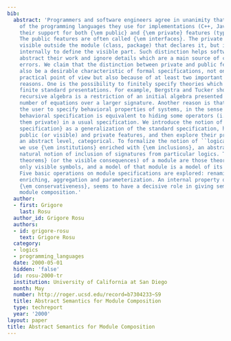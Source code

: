 ```yaml
---
bib:
  abstract: 'Programmers and software engineers agree in unanimity that a useful characteristic
    of the programming languages they use for implementations (C++, Java, etc.) is
    their support for both {\em public} and {\em private} features (types, functions).
    The public features are often called {\em interfaces}. The private part is not
    visible outside the module (class, package) that declares it, but it can be used
    internally to define the visible part. Such distinction helps software engineers
    abstract their work and ignore details which are a main source of confusion and
    errors. We claim that the distinction between private and public features might
    also be a desirable characteristic of formal specifications, not only from the
    practical point of view but also because of at least two important theoretical
    reasons. One is the possibility to finitely specify theories which do not admit
    finite standard presentations. For example, Bergstra and Tucker showed that any
    recursive algebra is a restriction of an initial algebra presented by a finite
    number of equations over a larger signature. Another reason is that it allows
    the user to specify behavioral properties of systems, in the sense that every
    behavioral specification is equivalent to hiding some operators (i.e., making
    them private) in a usual specification. We introduce the notion of {\em module
    specification} as a generalization of the standard specification, having both
    public (or visible) and private features, and then explore their properties at
    an abstract level, categorical. To formalize the notion of ``logical system''''
    we use {\em institutions} enriched with {\em inclusions}, an abstraction of the
    natural notion of inclusion of signatures from particular logics. The {\em visible
    theorems} (or the visible consequences) of a module are those theorems which contain
    only visible symbols, and a model of that module is a model of its visible consequences.
    Five basic operations on module specifications are explored: renaming, hiding,
    enriching, aggregation and parameterization. An internal property of modules,
    {\em conservativeness}, seems to have a decisive role in giving semantics for
    module composition.'
  author:
  - first: Grigore
    last: Rosu
  author_id: Grigore Rosu
  authors:
  - id: grigore-rosu
    text: Grigore Rosu
  category:
  - logics
  - programming_languages
  date: 2000-05-01
  hidden: 'false'
  id: rosu-2000-tr
  institution: University of California at San Diego
  month: May
  number: http://roger.ucsd.edu/record=b7304233~S9
  title: Abstract Semantics for Module Composition
  type: techreport
  year: '2000'
layout: paper
title: Abstract Semantics for Module Composition
---
```

